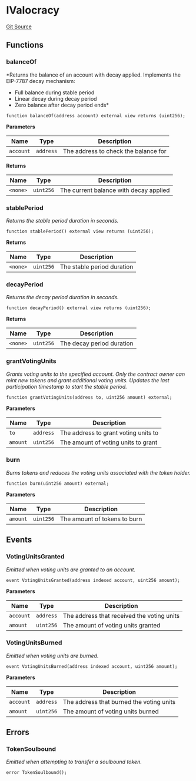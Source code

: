 # IValocracy
[Git Source](https://github.com/w3b3d3v/valocracy-contracts/blob/fce5a03f1cbd831476693115e6be83e2d3ede859/src/interfaces/IValocracy.sol)


## Functions
### balanceOf

*Returns the balance of an account with decay applied.
Implements the EIP-7787 decay mechanism:
- Full balance during stable period
- Linear decay during decay period
- Zero balance after decay period ends*


```solidity
function balanceOf(address account) external view returns (uint256);
```
**Parameters**

|Name|Type|Description|
|----|----|-----------|
|`account`|`address`|The address to check the balance for|

**Returns**

|Name|Type|Description|
|----|----|-----------|
|`<none>`|`uint256`|The current balance with decay applied|


### stablePeriod

*Returns the stable period duration in seconds.*


```solidity
function stablePeriod() external view returns (uint256);
```
**Returns**

|Name|Type|Description|
|----|----|-----------|
|`<none>`|`uint256`|The stable period duration|


### decayPeriod

*Returns the decay period duration in seconds.*


```solidity
function decayPeriod() external view returns (uint256);
```
**Returns**

|Name|Type|Description|
|----|----|-----------|
|`<none>`|`uint256`|The decay period duration|


### grantVotingUnits

*Grants voting units to the specified account.
Only the contract owner can mint new tokens and grant additional voting units.
Updates the last participation timestamp to start the stable period.*


```solidity
function grantVotingUnits(address to, uint256 amount) external;
```
**Parameters**

|Name|Type|Description|
|----|----|-----------|
|`to`|`address`|The address to grant voting units to|
|`amount`|`uint256`|The amount of voting units to grant|


### burn

*Burns tokens and reduces the voting units associated with the token holder.*


```solidity
function burn(uint256 amount) external;
```
**Parameters**

|Name|Type|Description|
|----|----|-----------|
|`amount`|`uint256`|The amount of tokens to burn|


## Events
### VotingUnitsGranted
*Emitted when voting units are granted to an account.*


```solidity
event VotingUnitsGranted(address indexed account, uint256 amount);
```

**Parameters**

|Name|Type|Description|
|----|----|-----------|
|`account`|`address`|The address that received the voting units|
|`amount`|`uint256`|The amount of voting units granted|

### VotingUnitsBurned
*Emitted when voting units are burned.*


```solidity
event VotingUnitsBurned(address indexed account, uint256 amount);
```

**Parameters**

|Name|Type|Description|
|----|----|-----------|
|`account`|`address`|The address that burned the voting units|
|`amount`|`uint256`|The amount of voting units burned|

## Errors
### TokenSoulbound
*Emitted when attempting to transfer a soulbound token.*


```solidity
error TokenSoulbound();
```


